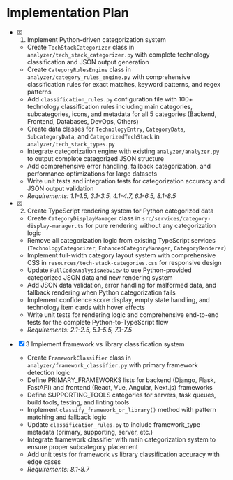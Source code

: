 # Implementation Plan

- [x] 1. Implement Python-driven categorization system

  - Create `TechStackCategorizer` class in `analyzer/tech_stack_categorizer.py` with complete technology classification and JSON output generation
  - Create `CategoryRulesEngine` class in `analyzer/category_rules_engine.py` with comprehensive classification rules for exact matches, keyword patterns, and regex patterns
  - Add `classification_rules.py` configuration file with 100+ technology classification rules including main categories, subcategories, icons, and metadata for all 5 categories (Backend, Frontend, Databases, DevOps, Others)
  - Create data classes for `TechnologyEntry`, `CategoryData`, `SubcategoryData`, and `CategorizedTechStack` in `analyzer/tech_stack_types.py`
  - Integrate categorization engine with existing `analyzer/analyzer.py` to output complete categorized JSON structure
  - Add comprehensive error handling, fallback categorization, and performance optimizations for large datasets
  - Write unit tests and integration tests for categorization accuracy and JSON output validation
  - _Requirements: 1.1-1.5, 3.1-3.5, 4.1-4.7, 6.1-6.5, 8.1-8.5_

- [x] 2. Create TypeScript rendering system for Python categorized data

  - Create `CategoryDisplayManager` class in `src/services/category-display-manager.ts` for pure rendering without any categorization logic
  - Remove all categorization logic from existing TypeScript services (`TechnologyCategorizer`, `EnhancedCategoryManager`, `CategoryRenderer`)
  - Implement full-width category layout system with comprehensive CSS in `resources/tech-stack-categories.css` for responsive design
  - Update `FullCodeAnalysisWebview` to use Python-provided categorized JSON data and new rendering system
  - Add JSON data validation, error handling for malformed data, and fallback rendering when Python categorization fails
  - Implement confidence score display, empty state handling, and technology item cards with hover effects
  - Write unit tests for rendering logic and comprehensive end-to-end tests for the complete Python-to-TypeScript flow
  - _Requirements: 2.1-2.5, 5.1-5.5, 7.1-7.5_

- [x] 3 Implement framework vs library classification system
  - Create `FrameworkClassifier` class in `analyzer/framework_classifier.py` with primary framework detection logic
  - Define PRIMARY_FRAMEWORKS lists for backend (Django, Flask, FastAPI) and frontend (React, Vue, Angular, Next.js) frameworks
  - Define SUPPORTING_TOOLS categories for servers, task queues, build tools, testing, and linting tools
  - Implement `classify_framework_or_library()` method with pattern matching and fallback logic
  - Update `classification_rules.py` to include framework_type metadata (primary, supporting, server, etc.)
  - Integrate framework classifier with main categorization system to ensure proper subcategory placement
  - Add unit tests for framework vs library classification accuracy with edge cases
  - _Requirements: 8.1-8.7_
